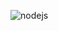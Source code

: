 ![nodejs](https://cloud.githubusercontent.com/assets/8342133/7533491/8fdaf3ea-f58f-11e4-8466-e8c312a33b39.png)

